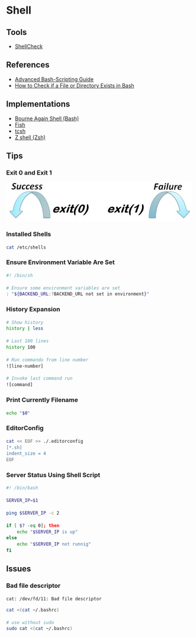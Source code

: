 # Shell

<!--
https://app.pluralsight.com/paths/skill/shell-scripting-with-bash-and-z-shell
https://app.pluralsight.com/paths/skill/using-bash-and-z-shell

https://app.pluralsight.com/search/?q=shell&type=path&m_sort=relevance&query_id=e86aebdb-f614-4dd8-9a28-066de6b9b012&source=user_typed

https://linkedin.com/learning/search?entityType=COURSE&keywords=shell

https://linkedin.com/learning/paths/become-a-linux-system-administrator

https://www.javatpoint.com/shell-script-parameters
-->

## Tools

- [ShellCheck](/shellcheck.md)

## References

- [Advanced Bash-Scripting Guide](http://tldp.org/LDP/abs/html/)
- [How to Check if a File or Directory Exists in Bash](https://linuxize.com/post/bash-check-if-file-exists/)

## Implementations

- [Bourne Again Shell (Bash)](/bash/README.md)
- [Fish](/fish.md)
- [tcsh](/tcsh.md)
- [Z shell (Zsh)](/zsh.md)

<!--
Elvish
-->

## Tips

### Exit 0 and Exit 1

![Preview](/assets/images/shell/exito-and-exit-1.jpg)

### Installed Shells

```sh
cat /etc/shells
```

### Ensure Environment Variable Are Set

```sh
#! /bin/sh

# Ensure some environment variables are set
: "${BACKEND_URL:?BACKEND_URL not set in environment}"
```

<!--
MY_ENV is referenced but not assigned. shellcheck (2154)
-->

### History Expansion

```sh
# Show history
history | less

# Last 100 lines
history 100

# Run commando from line number
![line-number]

# Invoke last command run
![command]
```

### Print Currently Filename

```sh
echo "$0"
```

### EditorConfig

```sh
cat << EOF >> ./.editorconfig
[*.sh]
indent_size = 4
EOF
```

<!-- ### Check SSH

```sh
#
for ((i=100; i<200; i+=1)); do nmap -p 22 "sub$i.domain.tld"; done
``` -->

### Server Status Using Shell Script

```sh
#! /bin/bash

SERVER_IP=$1

ping $SERVER_IP -c 2

if [ $? -eq 0]; then
    echo "$SERVER_IP is up"
else
    echo "$SERVER_IP not runnig"
fi
```

## Issues

### Bad file descriptor

```log
cat: /dev/fd/11: Bad file descriptor
```

```sh
cat <(cat ~/.bashrc)

# use without sudo
sudo cat <(cat ~/.bashrc)
```

<!--
## Interview

https://www.youtube.com/watch?v=6ue2luv2I-Y
-->

<!--
# if any of the commands in your code fails for any reason, the entire script fails
set -o errexit
# fail exit if one of your pipe command fails
set -o pipefail
# exits if any of your variables is not set
set -o nounset
-->
